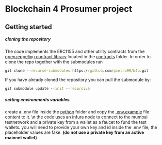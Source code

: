 # Blockchain 4 Prosumer project
## Getting started

##### cloning the repository
The code implements the ERC1155 and other utility contracts from the [openzeppeling contract library](https://github.com/OpenZeppelin/openzeppelin-contracts/tree/abdb20a6bdb1700d58ea9e01b7471dafdef52a68) located in the [contracts](/contracts) folder.
In order to clone the repo together with the submodules run 
```bat
git clone --recurse-submodules https://github.com/pietro99/b4p.git
```
If you have already cloned the repository you can pull the submodule by:
```bat
git submodule update --init --recursive
```
##### setting environments variables
create a .env file inside the [python](/python) folder and copy the [.env.example](/python/.env.example) file content to it. \n
the code uses an [infura](https://infura.io/) node to connect to the mumbai testnetwork and a private key from a wallet as a faucet to fund the test wallets.
you will need to provide your own key and id inside the .env file, the placeholder values are fake. **(do not use a private key from an active mainnet wallet)**


